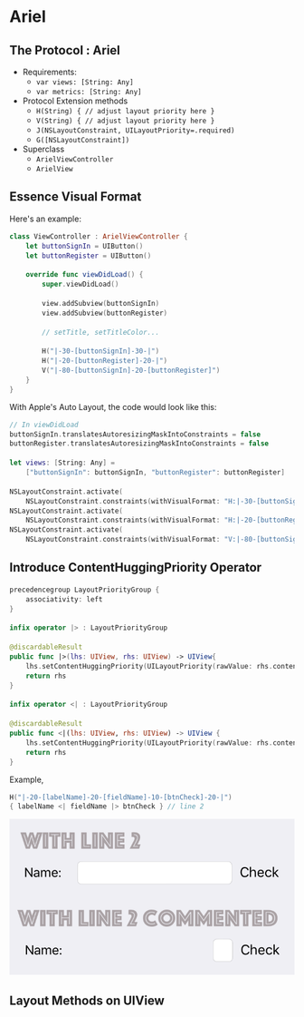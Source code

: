# Ariel

## The Protocol : Ariel

+ Requirements: 
  + `var views: [String: Any]`
  + `var metrics: [String: Any]`
+ Protocol Extension methods
  + `H(String) { // adjust layout priority here }`
  + `V(String) { // adjust layout priority here }`
  + `J(NSLayoutConstraint, UILayoutPriority=.required)`
  + `G([NSLayoutConstraint])`
+ Superclass
  + `ArielViewController`
  + `ArielView`

## Essence Visual Format

Here's an example:

```swift
class ViewController : ArielViewController {
    let buttonSignIn = UIButton()
    let buttonRegister = UIButton()
    
    override func viewDidLoad() {
        super.viewDidLoad()
        
		view.addSubview(buttonSignIn)
        view.addSubview(buttonRegister)
        
        // setTitle, setTitleColor...
        
        H("|-30-[buttonSignIn]-30-|")
        H("|-20-[buttonRegister]-20-|")
        V("|-80-[buttonSignIn]-20-[buttonRegister]")
    }
}
```



With Apple's Auto Layout, the code would look like this:

```swift
// In viewDidLoad
buttonSignIn.translatesAutoresizingMaskIntoConstraints = false
buttonRegister.translatesAutoresizingMaskIntoConstraints = false

let views: [String: Any] = 
	["buttonSignIn": buttonSignIn, "buttonRegister": buttonRegister]

NSLayoutConstraint.activate(
    NSLayoutConstraint.constraints(withVisualFormat: "H:|-30-[buttonSignIn]-30-|", metrics: nil, views: views))
NSLayoutConstraint.activate(
    NSLayoutConstraint.constraints(withVisualFormat: "H:|-20-[buttonRegister]-20-|", metrics: nil, views: views))
NSLayoutConstraint.activate(
    NSLayoutConstraint.constraints(withVisualFormat: "V:|-80-[buttonSignIn]-20-[buttonRegister]", metrics: nil, views: views))
```



## Introduce ContentHuggingPriority Operator

```swift
precedencegroup LayoutPriorityGroup {
    associativity: left
}

infix operator |> : LayoutPriorityGroup

@discardableResult
public func |>(lhs: UIView, rhs: UIView) -> UIView{
    lhs.setContentHuggingPriority(UILayoutPriority(rawValue: rhs.contentHuggingPriority(for: .horizontal).rawValue-1), for: .horizontal)
    return rhs
}

infix operator <| : LayoutPriorityGroup

@discardableResult
public func <|(lhs: UIView, rhs: UIView) -> UIView {
    lhs.setContentHuggingPriority(UILayoutPriority(rawValue: rhs.contentHuggingPriority(for: .horizontal).rawValue+1), for: .horizontal)
    return rhs
}
```

Example,

```swift
H("|-20-[labelName]-20-[fieldName]-10-[btnCheck]-20-|") 
{ labelName <| fieldName |> btnCheck } // line 2
```

![Result](Resources/example1.png)

## Layout Methods on UIView

